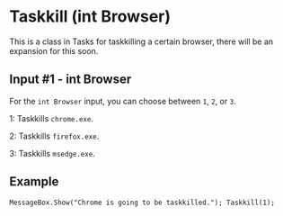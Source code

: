 # Taskkill (int Browser)
This is a class in Tasks for taskkilling a certain browser, there will be an expansion for this soon.


## Input #1 - int Browser
For the `int Browser` input, you can choose between `1`, `2`, or `3`.

1: Taskkills `chrome.exe`.

2: Taskkills `firefox.exe`.

3: Taskkills `msedge.exe`.

## Example

`MessageBox.Show("Chrome is going to be taskkilled.");
Taskkill(1);`
